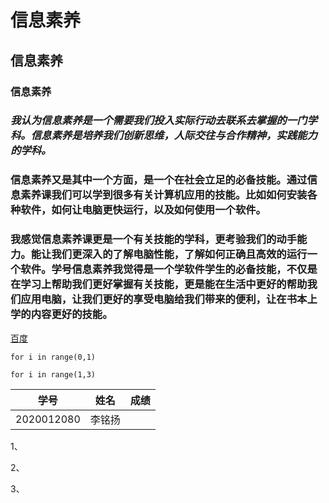 # 信息素养

## 信息素养

### 信息素养

### *我认为信息素养是一个需要我们投入实际行动去联系去掌握的一门学科。信息素养是培养我们创新思维，人际交往与合作精神，实践能力的学科。*

### **信息素养又是其中一个方面，是一个在社会立足的必备技能。通过信息素养课我们可以学到很多有关计算机应用的技能。比如如何安装各种软件，如何让电脑更快运行，以及如何使用一个软件。**

### 我感觉信息素养课更是一个有关技能的学科，更考验我们的动手能力。能让我们更深入的了解电脑性能，了解如何正确且高效的运行一个软件。学号信息素养我觉得是一个学软件学生的必备技能，不仅是在学习上帮助我们更好掌握有关技能，更是能在生活中更好的帮助我们应用电脑，让我们更好的享受电脑给我们带来的便利，让在书本上学的内容更好的技能。



[百度](https://www.baidu.com/?tn=80035161_1_dg)

```
for i in range(0,1)
```

`for i in range(1,3)`

| 学号       | 姓名   | 成绩 |
| ---------- | ------ | ---- |
| 2020012080 | 李铭扬 |      |



1、

2、

3、










